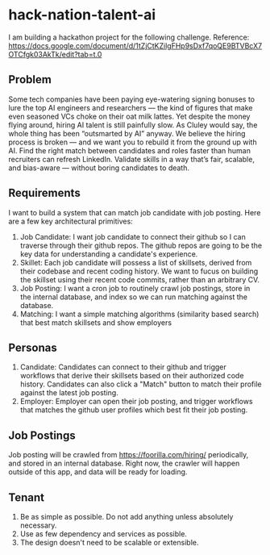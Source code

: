 # hack-nation-talent-ai
I am building a hackathon project for the following challenge. Reference: https://docs.google.com/document/d/1tZjCtKZilgFHp9sDxf7qoQE9BTVBcX7OTCfgk03AkTk/edit?tab=t.0

## Problem
 Some tech companies have been paying eye-watering signing bonuses to lure the top AI engineers and researchers — the kind of figures that make even seasoned VCs choke on their oat milk lattes. Yet despite the money flying around, hiring AI talent is still painfully slow. As Cluley would say, the whole thing has been “outsmarted by AI” anyway. We believe the hiring process is broken — and we want you to rebuild it from the ground up with AI. Find the right match between candidates and roles faster than human recruiters can refresh LinkedIn. Validate skills in a way that’s fair, scalable, and bias-aware — without boring candidates to death.

## Requirements
I want to build a system that can match job candidate with job posting. Here are a few key architectural primitives:
1. Job Candidate: I want job candidate to connect their github so I can traverse through their github repos. The github repos are going to be the key data for understanding a candidate's experience. 
2. Skillet: Each job candidate will possess a list of skillsets, derived from their codebase and recent coding history. We want to fucus on building the skillset using their recent code commits, rather than an arbitrary CV. 
3. Job Posting: I want a cron job to routinely crawl job postings, store in the internal database, and index so we can run matching against the database.
4. Matching: I want a simple matching algorithms (similarity based search) that best match skillsets and show employers

## Personas
1. Candidate: Candidates can connect to their github and trigger workflows that derive their skillsets based on their authorized code history. Candidates can also click a "Match" button to match their profile against the latest job posting. 
2. Employer: Employer can open their job posting, and trigger workflows that matches the github user profiles which best fit their job posting. 

## Job Postings
Job posting will be crawled from https://foorilla.com/hiring/ periodically, and stored in an internal database. Right now, the crawler will happen outside of this app, and data will be ready for loading. 

## Tenant
1. Be as simple as possible. Do not add anything unless absolutely necessary.
2. Use as few dependency and services as possible. 
3. The design doesn't need to be scalable or extensible.
